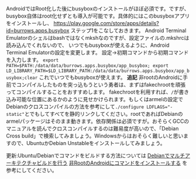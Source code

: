 AndroidではRoot化した後にbusyboxのインストールがほぼ必須です。ですが、busybox自体はroot化せずとも導入が可能です。具体的にはこのbusyboxアプリをインストールし、
https://play.google.com/store/apps/details?id=burrows.apps.busybox
ステップ1をこなしておきます。
Android Terminal Emulatorのシェルはbashではなくmkshなのですが、設定ファイルの.mkshrcは読み込んでくれないので、
いつでもbusyboxが使えるように、Android Terminal Emulatorの設定を変更します。
設定->初期コマンドから初期コマンドを入力します。
`export PATH=$PATH:/data/data/burrows.apps.busybox/app_busybox; export LD_LIBRARY_PATH=$LD_LIBRARY_PATH:/data/data/burrows.apps.busybox/app_busybox;clear`
これでいつでもbusyboxが使えます。
**追記**
非rootのAndroidに手前でコンパイルしたものを突っ込もうという勇者は、まずはfakechrootを頑張ってコンパイルすることをおすすめします。
fakechrootを利用すれば、`/`が書き込み可能な位置にあるかのように見せかけられます。もしくはarmelの設定でDebianのクロスコンパイルの方法を参考にして`./configure LDFLAGS="-static"`とでもしてすべてを静的リンクしてください。rootであればDebianのarmelパッケージはそのまま動きます。依存関係は必須ですが。おそらくGCCのマニュアルを読んでクロスコンパイルするのは難易度が高いので、「Debian Cross build」で検索してみましょう。Windowsからはおそらく難しいと思いますので、UbuntuかDebian Unstableをインストールしてみましょう。

更新:Ubuntu/Debianでコマンドをビルドする方法については
[Debianでマルチアーキテクチャビルドを行う](http://qiita.com/matyapiro31/items/763493e390e58b024ea3)
[非RootのAndroidにコマンドをインストールする](http://qiita.com/matyapiro31/items/17d8fec6f32ebf9017a4)
を参考にしてください。
